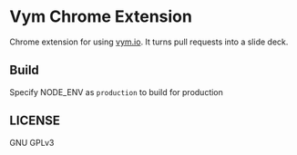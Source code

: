 # Vym Chrome Extension

Chrome extension for using [vym.io](https://vym.io). It turns pull requests into
a slide deck.

## Build

Specify NODE_ENV as `production` to build for production

## LICENSE

GNU GPLv3
